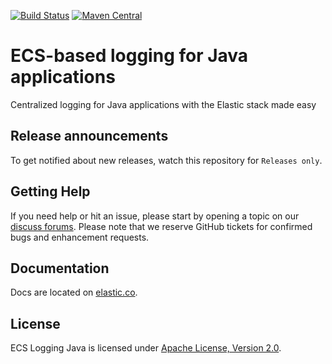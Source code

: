 [![Build Status](https://apm-ci.elastic.co/buildStatus/icon?job=apm-agent-java%2Fecs-logging-java-mbp%2Fmaster)](https://apm-ci.elastic.co/job/apm-agent-java/job/ecs-logging-java-mbp/job/master/)
[![Maven Central](https://img.shields.io/maven-central/v/co.elastic.logging/ecs-logging-java-parent.svg)](https://search.maven.org/search?q=g:co.elastic.logging)

# ECS-based logging for Java applications

Centralized logging for Java applications with the Elastic stack made easy

## Release announcements

To get notified about new releases, watch this repository for `Releases only`.

## Getting Help

If you need help or hit an issue, please start by opening a topic on our [discuss forums](https://discuss.elastic.co/c/observability/logs/69).
Please note that we reserve GitHub tickets for confirmed bugs and enhancement requests.

## Documentation

Docs are located on [elastic.co](https://www.elastic.co/guide/en/ecs-logging/java/current/index.html).

## License

ECS Logging Java is licensed under [Apache License, Version 2.0](https://www.apache.org/licenses/LICENSE-2.0.html).
